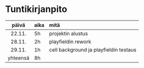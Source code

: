 # Tuntikirjanpito

| päivä | aika | mitä |
| :----:|:-----| :-----|
| 22.11. | 5h    | projektin alustus |
| 28.11. | 2h    | playfieldin rework |
| 29.11. | 1h    | cell background ja playfieldin testaus |
| yhteensä | 8h    |  |
